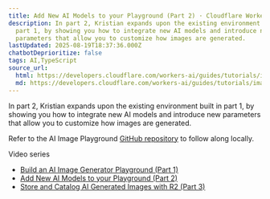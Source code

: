 ```yaml
---
title: Add New AI Models to your Playground (Part 2) · Cloudflare Workers AI docs
description: In part 2, Kristian expands upon the existing environment built in
  part 1, by showing you how to integrate new AI models and introduce new
  parameters that allow you to customize how images are generated.
lastUpdated: 2025-08-19T18:37:36.000Z
chatbotDeprioritize: false
tags: AI,TypeScript
source_url:
  html: https://developers.cloudflare.com/workers-ai/guides/tutorials/image-generation-playground/image-generator-flux-newmodels/
  md: https://developers.cloudflare.com/workers-ai/guides/tutorials/image-generation-playground/image-generator-flux-newmodels/index.md
---
```


In part 2, Kristian expands upon the existing environment built in part 1, by showing you how to integrate new AI models and introduce new parameters that allow you to customize how images are generated.

Refer to the AI Image Playground [GitHub repository](https://github.com/kristianfreeman/workers-ai-image-playground) to follow along locally.

Video series

* [Build an AI Image Generator Playground (Part 1)](https://developers.cloudflare.com/workers-ai/guides/tutorials/image-generation-playground/image-generator-flux/)
* [Add New AI Models to your Playground (Part 2)](https://developers.cloudflare.com/workers-ai/guides/tutorials/image-generation-playground/image-generator-flux-newmodels/)
* [Store and Catalog AI Generated Images with R2 (Part 3)](https://developers.cloudflare.com/workers-ai/guides/tutorials/image-generation-playground/image-generator-store-and-catalog/)
